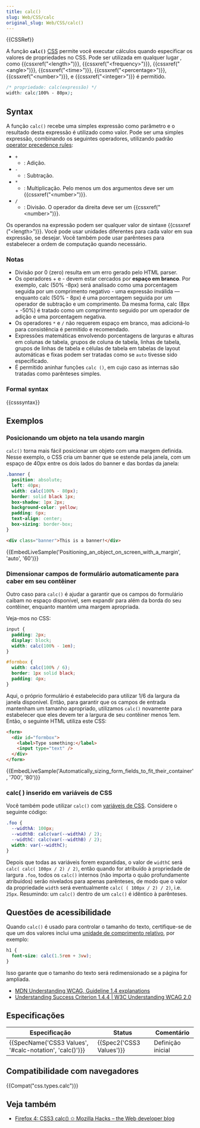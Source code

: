 ```yaml
---
title: calc()
slug: Web/CSS/calc
original_slug: Web/CSS/calc()
---
```


{{CSSRef}}

A função **`calc()`** [CSS](/pt-BR/docs/Web/CSS) permite você executar cálculos quando especificar os valores de propriedades no CSS. Pode ser utilizada em qualquer lugar , como {{cssxref("&lt;length&gt;")}}, {{cssxref("&lt;frequency&gt;")}}, {{cssxref("&lt;angle&gt;")}}, {{cssxref("&lt;time&gt;")}}, {{cssxref("&lt;percentage&gt;")}}, {{cssxref("&lt;number&gt;")}}, e {{cssxref("&lt;integer&gt;")}} é permitido.

```css
/* propriedade: calc(expressão) */
width: calc(100% - 80px);
```

## Syntax

A função `calc()` recebe uma simples expressão como parâmetro e o resultado desta expressão é utilizado como valor. Pode ser uma simples expressão, combinando os seguintes operadores, utilizando padrão [operator precedence rules](/pt-BR/docs/Learn/JavaScript/First_steps/Math#Operator_precedence):

- `+`
  - : Adição.
- `-`
  - : Subtração.
- `*`
  - : Multiplicação. Pelo menos um dos argumentos deve ser um {{cssxref("&lt;number&gt;")}}.
- `/`
  - : Divisão. O operador da direita deve ser um {{cssxref("&lt;number&gt;")}}.

Os operandos na expressão podem ser qualquer valor de sintaxe {{cssxref ("&lt;length&gt;")}}. Você pode usar unidades diferentes para cada valor em sua expressão, se desejar. Você também pode usar parênteses para estabelecer a ordem de computação quando necessário.

### Notas

- Divisão por 0 (zero) resulta em um erro gerado pelo HTML parser.
- Os operadores + e - devem estar cercados por **espaço em branco**. Por exemplo, calc (50% -8px) será analisado como uma porcentagem seguida por um comprimento negativo - uma expressão inválida — enquanto calc (50% - 8px) é uma porcentagem seguida por um operador de subtração e um comprimento. Da mesma forma, calc (8px + -50%) é tratado como um comprimento seguido por um operador de adição e uma porcentagem negativa.
- Os operadores `*` e `/` não requerem espaço em branco, mas adicioná-lo para consistência é permitido e recomendado.
- Expressões matemáticas envolvendo porcentagens de larguras e alturas em colunas de tabela, grupos de coluna de tabela, linhas de tabela, grupos de linhas de tabela e células de tabela em tabelas de layout automáticas e fixas podem ser tratadas como se `auto` tivesse sido especificado.
- É permitido aninhar funções `calc ()`, em cujo caso as internas são tratadas como parênteses simples.

### Formal syntax

{{csssyntax}}

## Exemplos

### Posicionando um objeto na tela usando margin

`calc()` torna mais fácil posicionar um objeto com uma margem definida. Nesse exemplo, o CSS cria um banner que se estende pela janela, com um espaço de 40px entre os dois lados do banner e das bordas da janela:

```css
.banner {
  position: absolute;
  left: 40px;
  width: calc(100% - 80px);
  border: solid black 1px;
  box-shadow: 1px 2px;
  background-color: yellow;
  padding: 6px;
  text-align: center;
  box-sizing: border-box;
}
```

```html
<div class="banner">This is a banner!</div>
```

{{EmbedLiveSample('Positioning_an_object_on_screen_with_a_margin', 'auto', '60')}}

### Dimensionar campos de formulário automaticamente para caber em seu contêiner

Outro caso para `calc()` é ajudar a garantir que os campos do formulário caibam no espaço disponível, sem expandir para além da borda do seu contêiner, enquanto mantém uma margem apropriada.

Veja-mos no CSS:

```css
input {
  padding: 2px;
  display: block;
  width: calc(100% - 1em);
}

#formbox {
  width: calc(100% / 6);
  border: 1px solid black;
  padding: 4px;
}
```

Aqui, o próprio formulário é estabelecido para utilizar 1/6 da largura da janela disponível. Então, para garantir que os campos de entrada mantenham um tamanho apropriado, utilizamos `calc()` novamente para estabelecer que eles devem ter a largura de seu contêiner menos 1em. Então, o seguinte HTML utiliza este CSS:

```html
<form>
  <div id="formbox">
    <label>Type something:</label>
    <input type="text" />
  </div>
</form>
```

{{EmbedLiveSample('Automatically_sizing_form_fields_to_fit_their_container', '700', '80')}}

### calc( ) inserido em variáveis de CSS

Você também pode utilizar `calc()` com [variáveis de CSS](/pt-BR/docs/Web/CSS/CSS_Variables). Considere o seguinte código:

```css
.foo {
  --widthA: 100px;
  --widthB: calc(var(--widthA) / 2);
  --widthC: calc(var(--widthB) / 2);
  width: var(--widthC);
}
```

Depois que todas as variáveis forem expandidas, o valor de `widthC` será `calc( calc( 100px / 2) / 2)`, então quando for atribuído à propriedade de largura `.foo`, todos os `calc()` internos (não importa o quão profundamente atribuídos) serão nivelados para apenas parênteses, de modo que o valor da propriedade `width` será eventualmente `calc( ( 100px / 2) / 2)`, i.e. `25px`. Resumindo: um `calc()` dentro de um `calc()` é idêntico à parênteses.

## Questões de acessibilidade

Quando `calc()` é usado para controlar o tamanho do texto, certifique-se de que um dos valores inclui uma [unidade de comprimento relativo](/pt-BR/docs/Web/CSS/length#Relative_length_units), por exemplo:

```css
h1 {
  font-size: calc(1.5rem + 3vw);
}
```

Isso garante que o tamanho do texto será redimensionado se a página for ampliada.

- [MDN Understanding WCAG, Guideline 1.4 explanations](/pt-BR/docs/Web/Accessibility/Understanding_WCAG/Perceivable#Guideline_1.4_Make_it_easier_for_users_to_see_and_hear_content_including_separating_foreground_from_background)
- [Understanding Success Criterion 1.4.4 | W3C Understanding WCAG 2.0](https://www.w3.org/TR/UNDERSTANDING-WCAG20/visual-audio-contrast-scale.html)

## Especificações

| Especificação                                           | Status                   | Comentário        |
| ------------------------------------------------------- | ------------------------ | ----------------- |
| {{SpecName('CSS3 Values', '#calc-notation', 'calc()')}} | {{Spec2('CSS3 Values')}} | Definição inicial |

## Compatibilidade com navegadores

{{Compat("css.types.calc")}}

## Veja também

- [Firefox 4: CSS3 calc() ✩ Mozilla Hacks – the Web developer blog](https://hacks.mozilla.org/2010/06/css3-calc/)
